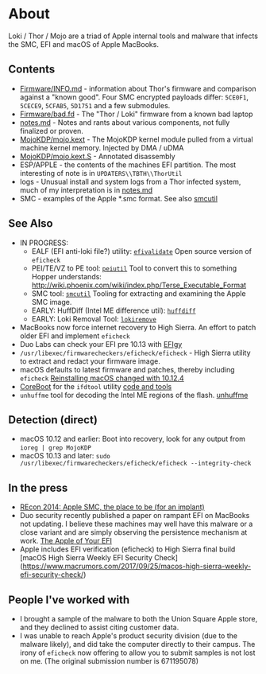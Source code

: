 # About

Loki / Thor / Mojo are a triad of Apple internal tools and malware that infects the SMC, EFI and macOS of Apple MacBooks.

## Contents

* [Firmware/INFO.md](https://github.com/rickmark/mojo_thor/blob/master/Firmware/INFO.md) - information about Thor's firmware and comparison against a "known good".  Four SMC encrypted payloads differ: `5CE0F1`, `5CECE9`, `5CFAB5`, `5D1751` and a few submodules.
* [Firmware/bad.fd](https://github.com/rickmark/mojo_thor/blob/master/Firmware/bad.fd) - The "Thor / Loki" firmware from a known bad laptop
* [notes.md](https://github.com/rickmark/mojo_thor/blob/master/notes.md) - Notes and rants about various components, not fully finalized or proven.
* [MojoKDP/mojo.kext](https://github.com/rickmark/mojo_thor/blob/master/MojoKDP/mojo.kext) - The MojoKDP kernel module pulled from a virtual machine kernel memory.  Injected by DMA / uDMA
* [MojoKDP/mojo.kext.S](https://github.com/rickmark/mojo_thor/blob/master/MojoKDP/mojo.kext.S) - Annotated disassembly
* ESP/APPLE - the contents of the machines EFI partition.  The most interesting of note is in `UPDATERS\\TBTH\\ThorUtil`
* logs - Unusual install and system logs from a Thor infected system, much of my interpretation is in [notes.md](https://github.com/rickmark/mojo_thor/blob/master/notes.md)
* SMC - examples of the Apple \*.smc format.  See also [smcutil](https://github.com/rickmark/smcutil)

## See Also

* IN PROGRESS:
  * EALF (EFI anti-loki file?) utility: [`efivalidate`](https://github.com/rickmark/efivalidate)  Open source version of `eficheck`
  * PEI/TE/VZ to PE tool: [`peiutil`](https://github.com/rickmark/peiutil)  Tool to convert this to something Hopper understands: http://wiki.phoenix.com/wiki/index.php/Terse_Executable_Format
  * SMC tool: [`smcutil`](https://github.com/rickmark/smcutil) Tooling for extracting and examining the Apple SMC image.
  * EARLY: HuffDiff (Intel ME difference util): [`huffdiff`](https://github.com/rickmark/huffdiff)
  * EARLY: Loki Removal Tool: [`lokiremove`](https://github.com/rickmark/loki_remove)
* MacBooks now force internet recovery to High Sierra.  An effort to patch older EFI and implement `eficheck`
* Duo Labs can check your EFI pre 10.13 with [EFIgy](https://github.com/duo-labs/EFIgy)
* `/usr/libexec/firmwarecheckers/eficheck/eficheck` - High Sierra utility to extract and redact your firmware image.
* macOS defaults to latest firmware and patches, thereby including `eficheck` [Reinstalling macOS changed with 10.12.4](https://eclecticlight.co/2017/05/16/reinstalling-macos-changed-with-10-12-4/)
* [CoreBoot](https://www.coreboot.org) for the `ifdtool` utility [code and tools](https://www.coreboot.org/developers.html)
* `unhuffme` tool for decoding the Intel ME regions of the flash.  [unhuffme](https://io.netgarage.org/me/)

## Detection (direct)

* macOS 10.12 and earlier: Boot into recovery, look for any output from `ioreg | grep MojoKDP`
* macOS 10.13 and later: `sudo /usr/libexec/firmwarecheckers/eficheck/eficheck --integrity-check`

## In the press

* [REcon 2014: Apple SMC, the place to be (for an implant)](https://www.youtube.com/watch?v=nSqpinjjgmg)
* Duo security recently published a paper on rampant EFI on MacBooks not updating.  I believe these machines may well have this malware or a close variant and are simply observing the persistence mechanism at work.  [The Apple of Your EFI](https://duo.com/blog/the-apple-of-your-efi-mac-firmware-security-research)
* Apple includes EFI verification (eficheck) to High Sierra final build [macOS High Sierra Weekly EFI Security Check] (https://www.macrumors.com/2017/09/25/macos-high-sierra-weekly-efi-security-check/)

## People I've worked with

* I brought a sample of the malware to both the Union Square Apple store, and they declined to assist citing customer data.
* I was unable to reach Apple's product security division (due to the malware likely), and did take the computer directly to their campus.  The irony of `eficheck` now offering to allow you to submit samples is not lost on me.  (The original submission number is 671195078)
